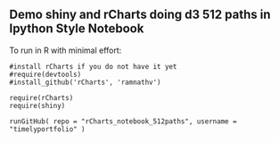 ## Demo shiny and rCharts doing d3 512 paths in Ipython Style Notebook

To run in R with minimal effort:
```
#install rCharts if you do not have it yet
#require(devtools)
#install_github('rCharts', 'ramnathv')

require(rCharts)
require(shiny)

runGitHub( repo = "rCharts_notebook_512paths", username = "timelyportfolio" )
```